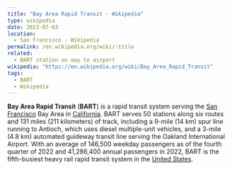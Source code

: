 ```yaml
---
title: "Bay Area Rapid Transit - Wikipedia"
type: wikipedia
date: 2023-07-03
location:
  - San Francisco - Wikipedia
permalink: /en.wikipedia.org/wiki/:title
related:
  - BART station on way to airport
wikipedia: "https://en.wikipedia.org/wiki/Bay_Area_Rapid_Transit"
tags:
  - BART
  - Wikipedia
---
```

**Bay Area Rapid Transit** (**BART**) is a rapid transit system serving the [San Francisco](/en.wikipedia.org/wiki/San_Francisco) Bay Area in [California](/en.wikipedia.org/wiki/California). BART serves 50 stations along six routes and 131 miles (211 kilometers) of track, including a 9-mile (14 km) spur line running to Antioch, which uses diesel multiple-unit vehicles, and a 3-mile (4.8 km) automated guideway transit line serving the Oakland International Airport. With an average of 146,500 weekday passengers as of the fourth quarter of 2022 and 41,286,400 annual passengers in 2022, BART is the fifth-busiest heavy rail rapid transit system in the [United States](/en.wikipedia.org/wiki/United_States).
